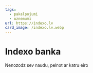 ```yaml
---
tags:
  - pakalpojumi
  - uznemumi
url: https://indexo.lv
card_image: /indexo.lv.webp
---
```


# Indexo banka

Nenozodz sev naudu, pelnot ar katru eiro
